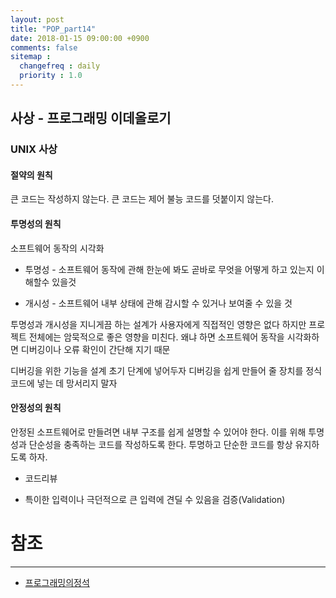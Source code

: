 ```yaml
---
layout: post
title: "POP_part14"
date: 2018-01-15 09:00:00 +0900
comments: false
sitemap :
  changefreq : daily
  priority : 1.0
---
```


## 사상 - 프로그래밍 이데올로기

### UNIX 사상

#### 절약의 원칙

큰 코드는 작성하지 않는다.
큰 코드는 제어 불능 코드를 덧붙이지 않는다.

#### 투명성의 원칙

소프트웨어 동작의 시각화

* 투명성 - 소프트웨어 동작에 관해 한눈에 봐도 곧바로 무엇을 어떻게 하고 있는지 이해할수 있을것

* 개시성 - 소프트웨어 내부 상태에 관해 감시할 수 있거나 보여줄 수 있을 것

투명성과 개시성을 지니게끔 하는 설계가 사용자에게 직접적인 영향은 없다 하지만 프로젝트 전체에는 암묵적으로 좋은 영향을 미친다.
왜냐 하면 소프트웨어 동작을 시각화하면 디버깅이나 오류 확인이 간단해 지기 때문

디버깅을 위한 기능을 설계 초기 단계에 넣어두자
디버깅을 쉽게 만들어 줄 장치를 정식 코드에 넣는 데 망서리지 말자

#### 안정성의 원칙

안정된 소프트웨어로 만들려면 내부 구조를 쉽게 설명할 수 있어야 한다. 이를 위해 투명성과 단순성을 충족하는 코드를 작성하도록 한다.
투명하고 단순한 코드를 항상 유지하도록 하자.

* 코드리뷰

* 특이한 입력이나 극던적으로 큰 입력에 견딜 수 있음을 검증(Validation)



# 참조
-----
* [프로그래밍의정석](http://www.yes24.com/24/Goods/55254076?Acode=101)
